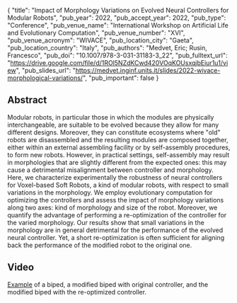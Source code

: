 {
  "title": "Impact of Morphology Variations on Evolved Neural Controllers for Modular Robots",
  "pub_year": 2022,
  "pub_accept_year": 2022,
  "pub_type": "Conference",
  "pub_venue_name": "International Workshop on Artificial Life and Evolutionary Computation",
  "pub_venue_number": "XVI",
  "pub_venue_acronym": "WIVACE",
  "pub_location_city": "Gaeta",
  "pub_location_country": "Italy",
  "pub_authors": "Medvet, Eric; Rusin, Francesco",
  "pub_doi": "10.1007/978-3-031-31183-3_22",
  "pub_fulltext_url": "https://drive.google.com/file/d/1ROl5NZdKCwd420VOqKOUsxqjbEiur1u1/view",
  "pub_slides_url": "https://medvet.inginf.units.it/slides/2022-wivace-morphological-variations/",
  "pub_important": false
}

## Abstract
Modular robots, in particular those in which the modules are physically interchangeable, are suitable to be evolved because they allow for many different designs. Moreover, they can constitute ecosystems where "old" robots are disassembled and the resulting modules are composed together, either within an external assembling facility or by self-assembly procedures, to form new robots. However, in practical settings, self-assembly may result in morphologies that are slightly different from the expected ones: this may cause a detrimental misalignment between controller and morphology. Here, we characterize experimentally the robustness of neural controllers for Voxel-based Soft Robots, a kind of modular robots, with respect to small variations in the morphology. We employ evolutionary computation for optimizing the controllers and assess the impact of morphology variations along two axes: kind of morphology and size of the robot. Moreover, we quantify the advantage of performing a re-optimization of the controller for the varied morphology. Our results show that small variations in the morphology are in general detrimental for the performance of the evolved neural controller. Yet, a short re-optimization is often sufficient for aligning back the performance of the modified robot to the original one.

## Video
[Example](https://youtu.be/bB1u3Yj6FTo) of a biped, a modified biped with original controller, and the modified biped with the re-optimized controller.